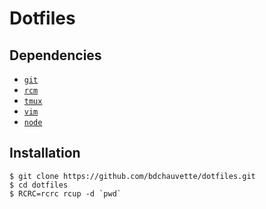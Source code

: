 # Dotfiles

## Dependencies

- [`git`](https://github.com/git/git)
- [`rcm`](https://github.com/thoughtbot/rcm)
- [`tmux`](https://github.com/tmux/tmux)
- [`vim`](https://github.com/vim/vim)
- [`node`](https://github.com/nodejs/node)

## Installation

```
$ git clone https://github.com/bdchauvette/dotfiles.git
$ cd dotfiles
$ RCRC=rcrc rcup -d `pwd`
```
